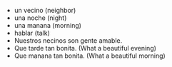 * un vecino (neighbor)
* una noche (night)
* una manana (morning)
* hablar (talk)
* Nuestros necinos son gente amable. 
* Que tarde tan bonita. (What a beautiful evening)
* Que manana tan bonita. (What a beautiful morning)
